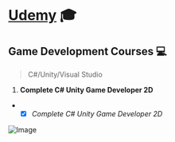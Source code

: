 #  [Udemy](https://www.udemy.com/) :mortar_board:
## Game Development Courses :computer:
> C#/Unity/Visual Studio                                         
1. **Complete C# Unity Game Developer 2D**                             
* - [x] *Complete C# Unity Game Developer 2D*

![Image](https://digitalsharecropper.com/wp-content/uploads/2016/03/udemy-logo-e1604793745846.png)
